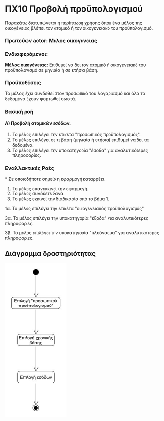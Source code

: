 # ΠΧ10 Προβολή προϋπολογισμού
Παρακάτω διατυπώνεται η περίπτωση χρήσης όπου ένα μέλος της οικογένειας βλέπει τον ατομικό ή τον οικογενειακό του προϋπολογισμό.

### Πρωτεύων actor: Μέλος οικογένειας

### Ενδιαφερόμενοι:

**Μέλος οικογένειας:** Επιθυμεί να δει τον ατομικό ή οικογενειακό του προϋπολογισμό σε μηνιαία ή σε ετήσια βάση.

### Προϋποθέσεις

Το μέλος έχει συνδεθεί στον προσωπικό του λογαριασμό και όλα τα δεδομένα έχουν φορτωθεί σωστά.

### Βασική ροή

#### Α) Προβολή ατομικών εσόδων.
1. Το μέλος επιλέγει την ετικέτα "προσωπικός προϋπολογισμός".
2. Το μέλος επιλέγει σε τι βάση (μηνιαία ή ετήσια) επιθυμεί να δει τα δεδομένα.
3. Το μέλος επιλέγει την υποκατηγορία "έσοδα" για αναλυτικότερες πληροφορίες.

### Εναλλακτικές Ροές

\* Σε οποιοδήποτε σημείο η εφαρμογή καταρρέει.

1. Το μέλος επανεκκινεί την εφαρμογή.
2. Το μέλος συνδέετε ξανά.
3. Το μέλος εκκινεί την διαδικασία από το βήμα 1.

1α. Το μέλος επιλέγει την ετικέτα "οικογενειακός προϋπολογισμός"

3α. Το μέλος επιλέγει την υποκατηγορία "έξοδα" για αναλυτικότερες πληροφορίες.

3β. Το μέλος επιλέγει την υποκατηγορία "πλεόνασμα" για αναλυτικότερες πληροφορίες.


## Διάγραμμα δραστηριότητας
![image](/docs/markdown/uml/requirements/uc10-activity-diagram.jpg)
